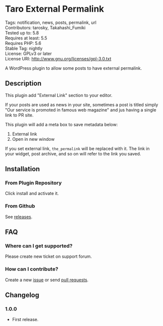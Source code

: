 # Taro External Permalink


Tags: notification, news, posts, permalink, url  
Contributors: tarosky, Takahashi_Fumiki  
Tested up to: 5.8  
Requires at least: 5.5  
Requires PHP: 5.6  
Stable Tag: nightly  
License: GPLv3 or later  
License URI: http://www.gnu.org/licenses/gpl-3.0.txt

A WordPress plugin to allow some posts to have external permalink.

## Description

This plugin add "External Link" section to your editor.

If your posts are used as news in your site, sometimes a post is titled simply "Our service is promoted in famous web magazine" and jus having a single link to PR site.

This plugin will add a meta box to save metadata below:

1. External link
2. Open in new window

If you set external link, `the_permalink` will be replaced with it. The link in your widget, post archive, and so on will refer to the link you saved.

## Installation

### From Plugin Repository

Click install and activate it.

### From Github

See [releases](https://github.com/tarosky/taro-external-permalink/releases).

## FAQ

### Where can I get supported?

Please create new ticket on support forum.

### How can I contribute?

Create a new [issue](https://github.com/tarosky/taro-external-permalink/issues) or send [pull requests](https://github.com/tarosky/taro-external-permalink/pulls).

## Changelog


### 1.0.0

* First release.
